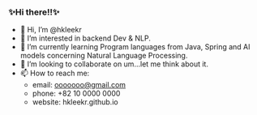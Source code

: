 ### ✨Hi there!!✨

- 👋 Hi, I’m @hkleekr
- 👀 I’m interested in backend Dev & NLP.
- 🌱 I’m currently learning Program languages from Java, Spring and AI models concerning Natural Language Processing. 
- 💞️ I’m looking to collaborate on um...let me think about it.
- 📫 How to reach me:
  - email: ooooooo@gmail.com
  - phone: +82 10 0000 0000
  - website: hkleekr.github.io

<!---
hkleekr/hkleekr is a ✨ special ✨ repository because its `README.md` (this file) appears on your GitHub profile.
You can click the Preview link to take a look at your changes.
--->
